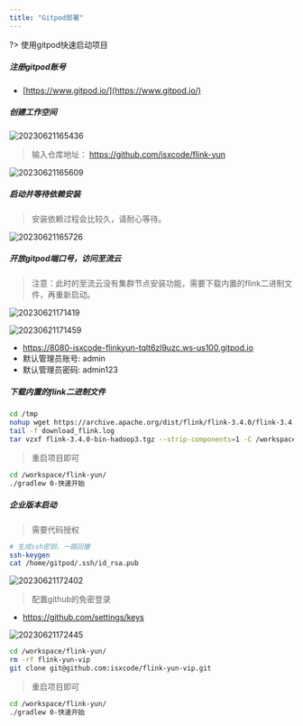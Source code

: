 ```yaml
---
title: "Gitpod部署"
---
```


?> 使用gitpod快速启动项目

##### 注册gitpod账号

- [https://www.gitpod.io/](https://www.gitpod.io/)

##### 创建工作空间

![20230621165436](https://img.isxcode.com/picgo/20230621165436.png)

> 输入仓库地址： https://github.com/isxcode/flink-yun

![20230621165609](https://img.isxcode.com/picgo/20230621165609.png)

##### 启动并等待依赖安装

> 安装依赖过程会比较久，请耐心等待。

![20230621165726](https://img.isxcode.com/picgo/20230621165726.png)

##### 开放gitpod端口号，访问至流云

> 注意：此时的至流云没有集群节点安装功能，需要下载内置的flink二进制文件，再重新启动。

![20230621171419](https://img.isxcode.com/picgo/20230621171419.png)

![20230621171459](https://img.isxcode.com/picgo/20230621171459.png)

- https://8080-isxcode-flinkyun-tqlt6zl9uzc.ws-us100.gitpod.io
- 默认管理员账号: admin
- 默认管理员密码: admin123

##### 下载内置的flink二进制文件

```bash
cd /tmp
nohup wget https://archive.apache.org/dist/flink/flink-3.4.0/flink-3.4.0-bin-hadoop3.tgz >> download_flink.log 2>&1 &  
tail -f download_flink.log
tar vzxf flink-3.4.0-bin-hadoop3.tgz --strip-components=1 -C /workspace/flink-yun/flink-yun-dist/src/main/flink-min
```

> 重启项目即可

```bash
cd /workspace/flink-yun/
./gradlew 0-快速开始
```

##### 企业版本启动

> 需要代码授权

```bash
# 生成ssh密钥，一路回撤
ssh-keygen
cat /home/gitpod/.ssh/id_rsa.pub
```

![20230621172402](https://img.isxcode.com/picgo/20230621172402.png)

> 配置github的免密登录

- https://github.com/settings/keys

![20230621172445](https://img.isxcode.com/picgo/20230621172445.png)

```bash
cd /workspace/flink-yun/
rm -rf flink-yun-vip
git clone git@github.com:isxcode/flink-yun-vip.git
```

> 重启项目即可

```bash
cd /workspace/flink-yun/
./gradlew 0-快速开始
```